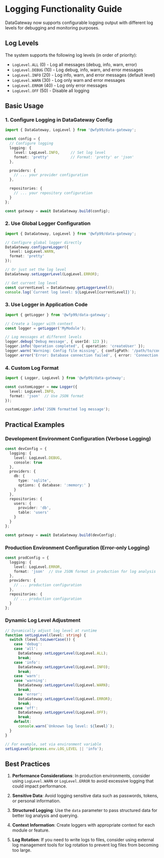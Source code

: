 # Logging Functionality Guide

DataGateway now supports configurable logging output with different log levels for debugging and monitoring purposes.

## Log Levels

The system supports the following log levels (in order of priority):

- `LogLevel.ALL` (0) - Log all messages (debug, info, warn, error)
- `LogLevel.DEBUG` (10) - Log debug, info, warn, and error messages
- `LogLevel.INFO` (20) - Log info, warn, and error messages (default level)
- `LogLevel.WARN` (30) - Log only warn and error messages
- `LogLevel.ERROR` (40) - Log only error messages
- `LogLevel.OFF` (50) - Disable all logging

## Basic Usage

### 1. Configure Logging in DataGateway Config

```typescript
import { DataGateway, LogLevel } from '@wfp99/data-gateway';

const config = {
  // Configure logging
  logging: {
    level: LogLevel.INFO,     // Set log level
    format: 'pretty'          // Format: 'pretty' or 'json'
  },

  providers: {
    // ... your provider configuration
  },

  repositories: {
    // ... your repository configuration
  }
};

const gateway = await DataGateway.build(config);
```

### 2. Use Global Logger Configuration

```typescript
import { DataGateway, LogLevel } from '@wfp99/data-gateway';

// Configure global logger directly
DataGateway.configureLogger({
  level: LogLevel.WARN,
  format: 'pretty'
});

// Or just set the log level
DataGateway.setLoggerLevel(LogLevel.ERROR);

// Get current log level
const currentLevel = DataGateway.getLoggerLevel();
console.log(`Current log level: ${LogLevel[currentLevel]}`);
```

### 3. Use Logger in Application Code

```typescript
import { getLogger } from '@wfp99/data-gateway';

// Create a logger with context
const logger = getLogger('MyModule');

// Log messages at different levels
logger.debug('Debug message', { userId: 123 });
logger.info('Operation completed', { operation: 'createUser' });
logger.warn('Warning: Config file missing', { configPath: '/path/to/config' });
logger.error('Error: Database connection failed', { error: 'Connection timeout' });
```

### 4. Custom Log Format

```typescript
import { Logger, LogLevel } from '@wfp99/data-gateway';

const customLogger = new Logger({
  level: LogLevel.INFO,
  format: 'json'  // Use JSON format
});

customLogger.info('JSON formatted log message');
```

## Practical Examples

### Development Environment Configuration (Verbose Logging)

```typescript
const devConfig = {
  logging: {
    level: LogLevel.DEBUG,
    console: true
  },
  providers: {
    db: {
      type: 'sqlite',
      options: { database: ':memory:' }
    }
  },
  repositories: {
    users: {
      provider: 'db',
      table: 'users'
    }
  }
};

const gateway = await DataGateway.build(devConfig);
```

### Production Environment Configuration (Error-only Logging)

```typescript
const prodConfig = {
  logging: {
    level: LogLevel.ERROR,
    format: 'json'  // Use JSON format in production for log analysis
  },
  providers: {
    // ... production configuration
  },
  repositories: {
    // ... production configuration
  }
};
```

### Dynamic Log Level Adjustment

```typescript
// Dynamically adjust log level at runtime
function setLogLevel(level: string) {
  switch (level.toLowerCase()) {
    case 'debug':
    case 'all':
      DataGateway.setLoggerLevel(LogLevel.ALL);
      break;
    case 'info':
      DataGateway.setLoggerLevel(LogLevel.INFO);
      break;
    case 'warn':
    case 'warning':
      DataGateway.setLoggerLevel(LogLevel.WARN);
      break;
    case 'error':
      DataGateway.setLoggerLevel(LogLevel.ERROR);
      break;
    case 'off':
      DataGateway.setLoggerLevel(LogLevel.OFF);
      break;
    default:
      console.warn(`Unknown log level: ${level}`);
  }
}

// For example, set via environment variable
setLogLevel(process.env.LOG_LEVEL || 'info');
```

## Best Practices

1. **Performance Considerations**: In production environments, consider using `LogLevel.WARN` or `LogLevel.ERROR` to avoid excessive logging that could impact performance.

2. **Sensitive Data**: Avoid logging sensitive data such as passwords, tokens, or personal information.

3. **Structured Logging**: Use the `data` parameter to pass structured data for better log analysis and querying.

4. **Context Information**: Create loggers with appropriate context for each module or feature.

5. **Log Rotation**: If you need to write logs to files, consider using external log management tools for log rotation to prevent log files from becoming too large.